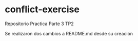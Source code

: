# conflict-exercise
Repositorio Practica Parte 3  TP2

Se realizaron dos cambios a README.md desde su creación 

